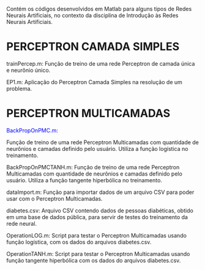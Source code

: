 Contém os códigos desenvolvidos em Matlab para alguns tipos de Redes Neurais Artificiais, no contexto da disciplina de Introdução às Redes Neurais Artificiais.


<h1> PERCEPTRON CAMADA SIMPLES </h1>

trainPercep.m: Função de treino de uma rede Perceptron de camada única e neurônio único.

EP1.m: Aplicação do Perceptron Camada Simples na resolução de um problema.

<h1> PERCEPTRON MULTICAMADAS </h1>

<p style="color:blue;"> BackPropOnPMC.m: </p> Função de treino de uma rede Perceptron Multicamadas com quantidade de neurônios e camadas definido pelo usuário. Utiliza a função logística no treinamento.

BackPropOnPMCTANH.m: Função de treino de uma rede Perceptron Multicamadas com quantidade de neurônios e camadas definido pelo usuário. Utiliza a função tangente hiperbólica no treinamento.

dataImport.m: Função para importar dados de um arquivo CSV para poder usar com o Perceptron Multicamadas.

diabetes.csv: Arquivo CSV contendo dados de pessoas diabéticas, obtido em uma base de dados pública, para servir de testes do treinamento da rede neural.

OperationLOG.m: Script para testar o Perceptron Multicamadas usando função logística, com os dados do arquivos diabetes.csv.

OperationTANH.m: Script para testar o Perceptron Multicamadas usando função tangente hiperbólica com os dados do arquivos diabetes.csv.
